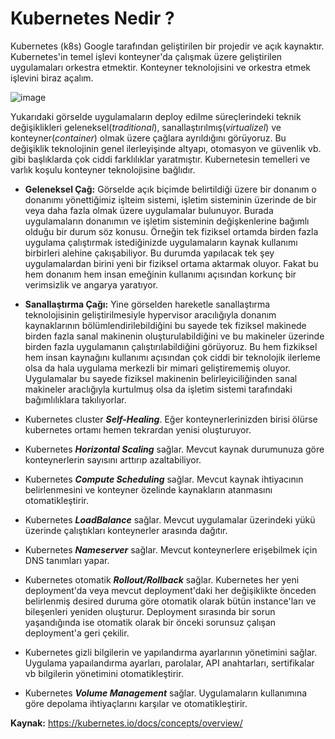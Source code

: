 
# Kubernetes Nedir ?

Kubernetes (k8s) Google tarafından geliştirilen bir projedir ve açık kaynaktır. Kubernetes'in temel işlevi konteyner'da çalışmak üzere geliştirilen uygulamaları orkestra etmektir. Konteyner teknolojisini ve orkestra etmek işlevini biraz açalım.

![image](https://user-images.githubusercontent.com/116150600/201118995-c5b4283f-97ef-4284-99f1-47bc9709b7ab.png)

Yukarıdaki görselde uygulamaların deploy edilme süreçlerindeki teknik değişiklikleri geleneksel(*traditional*), sanallaştırılmış(*virtualizel*) ve konteyner(*container*) olmak üzere çağlara ayrıldığını görüyoruz. Bu değişiklik teknolojinin genel ilerleyişinde altyapı, otomasyon ve güvenlik vb. gibi başlıklarda çok ciddi farklılıklar yaratmıştır. Kubernetesin temelleri ve varlık koşulu konteyner teknolojisine bağlıdır. 

- **Geleneksel Çağ:** Görselde açık biçimde belirtildiği üzere bir donanım o donanımı yönettiğimiz işlteim sistemi, işletim sisteminin üzerinde de bir veya daha fazla olmak üzere uygulamalar bulunuyor. Burada uygulamaların donanımın ve işletim sisteminin değişkenlerine bağımlı olduğu bir durum söz konusu. Örneğin tek fiziksel ortamda birden fazla uygulama çalıştırmak istediğinizde uygulamaların kaynak kullanımı birbirleri alehine çakışabiliyor. Bu durumda yapılacak tek şey uygulamalardan birini yeni bir fiziksel ortama aktarmak oluyor. Fakat bu hem donanım hem insan emeğinin kullanımı açısından korkunç bir verimsizlik ve angarya yaratıyor.

- **Sanallaştırma Çağı:** Yine görselden hareketle sanallaştırma teknolojisinin geliştirilmesiyle hypervisor aracılığıyla donanım kaynaklarının bölümlendirilebildiğini bu sayede tek fiziksel makinede birden fazla sanal makinenin oluşturulabildiğini ve bu makineler üzerinde birden fazla uygulamanın çalıştırılabildiğini görüyoruz. Bu hem fizkiksel hem insan kaynağını kullanımı açısından çok ciddi bir teknolojik ilerleme olsa da hala uygulama merkezli bir mimari geliştirememiş oluyor. Uygulamalar bu sayede fiziksel makinenin belirleyiciliğinden sanal makineler araclığıyla kurtulmuş olsa da işletim sistemi tarafındaki bağımlılıklara takılıyorlar.


- Kubernetes cluster ***Self-Healing***. Eğer konteynerlerinizden birisi ölürse kubernetes ortamı hemen tekrardan yenisi oluşturuyor.

- Kubernetes ***Horizontal Scaling*** sağlar. Mevcut kaynak durumunuza göre konteynerlerin sayısını arttırıp azaltabiliyor.

- Kubernetes ***Compute Scheduling*** sağlar. Mevcut kaynak ihtiyacının belirlenmesini ve konteyner özelinde kaynakların atanmasını otomatikleştirir.

- Kubernetes ***LoadBalance*** sağlar. Mevcut uygulamalar üzerindeki yükü üzerinde çalıştıkları konteynerler arasında dağıtır.

- Kubernetes ***Nameserver*** sağlar. Mevcut konteynerlere erişebilmek için DNS tanımları yapar.

- Kubernetes otomatik ***Rollout/Rollback*** sağlar. Kubernetes her yeni deployment'da veya mevcut deployment'daki her değişiklikte önceden belirlenmiş desired duruma göre otomatik olarak bütün instance'ları ve bileşenleri yeniden oluşturur. Deployment sırasında bir sorun yaşandığında ise otomatik olarak bir önceki sorunsuz çalışan deployment'a geri çekilir.

- Kubernetes gizli bilgilerin ve yapılandırma ayarlarının yönetimini sağlar. Uygulama yapaılandırma ayarları, parolalar, API anahtarları, sertifikalar vb bilgilerin yönetimini otomatikleştirir.

- Kubernetes ***Volume Management*** sağlar. Uygulamaların kullanımına göre depolama ihtiyaçlarını karşılar ve otomatikleştirir.

**Kaynak:** https://kubernetes.io/docs/concepts/overview/
